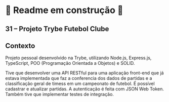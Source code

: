 # 🚧 Readme em construção 🚧

## 31 – Projeto Trybe Futebol Clube

## Contexto

Projeto pessoal desenvolvido na Trybe, utilizando Node.js, Express.js, TypeScript, POO (Programação Orientada a Objetos) e SOLID.

Tive que desenvolver uma API RESTful para uma aplicação front-end que já estava implementada que faz a conferencia dos dados de partidas e a classificação geral de timess em um campeonato de futebol. É possível cadastrar e atualizar partidas. A autenticação é feita com JSON Web Token. Também tive que implementar testes de integração.
